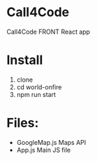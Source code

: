 # Call4Code
 Call4Code FRONT React app


# Install
1. clone
2. cd world-onfire
3. npm run start

# Files:

- GoogleMap.js Maps API 
- App.js Main JS file
